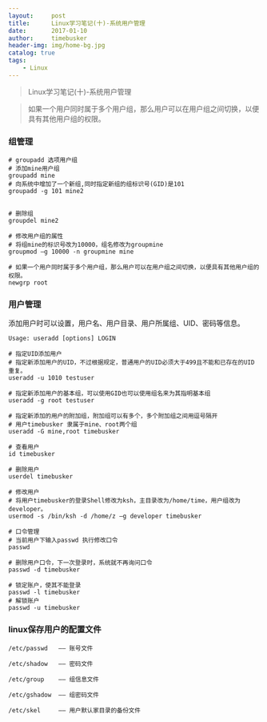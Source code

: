 ```yaml
---
layout:     post
title:      Linux学习笔记(十)-系统用户管理
date:       2017-01-10
author:     timebusker
header-img: img/home-bg.jpg
catalog: true
tags:
    - Linux
---
```


> Linux学习笔记(十)-系统用户管理

> 如果一个用户同时属于多个用户组，那么用户可以在用户组之间切换，以便具有其他用户组的权限。

### 组管理  
```
# groupadd 选项用户组
# 添加mine用户组
groupadd mine
# 向系统中增加了一个新组,同时指定新组的组标识号(GID)是101
groupadd -g 101 mine2


# 删除组 
groupdel mine2

# 修改用户组的属性
# 将组mine的标识号改为10000，组名修改为groupmine
groupmod –g 10000 -n groupmine mine 

# 如果一个用户同时属于多个用户组，那么用户可以在用户组之间切换，以便具有其他用户组的权限。
newgrp root
```

### 用户管理    
添加用户时可以设置，用户名、用户目录、用户所属组、UID、密码等信息。
```
Usage: useradd [options] LOGIN

# 指定UID添加用户
# 指定新添加用户的UID，不过根据规定，普通用户的UID必须大于499且不能和已存在的UID重复。
useradd -u 1010 testuser  

# 指定新添加用户的基本组，可以使用GID也可以使用组名来为其指明基本组
useradd -g root testuser

# 指定新添加的用户的附加组，附加组可以有多个，多个附加组之间用逗号隔开
# 用户timebusker 隶属于mine、root两个组
useradd -G mine,root timebusker

# 查看用户
id timebusker 

# 删除用户
userdel timebusker

# 修改用户
# 将用户timebusker的登录Shell修改为ksh，主目录改为/home/time，用户组改为developer。
usermod -s /bin/ksh -d /home/z –g developer timebusker

# 口令管理
# 当前用户下输入passwd 执行修改口令
passwd 

# 删除用户口令，下一次登录时，系统就不再询问口令
passwd -d timebusker

# 锁定账户，使其不能登录
passwd -l timebusker
# 解锁账户
passwd -u timebusker
``` 

### linux保存用户的配置文件
```
/etc/passwd   —— 账号文件

/etc/shadow   —— 密码文件

/etc/group    —— 组信息文件

/etc/gshadow  —— 组密码文件

/etc/skel     —— 用户默认家目录的备份文件
``` 
